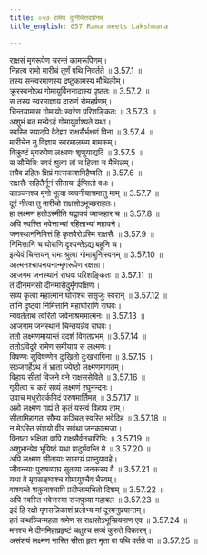 ```yaml
---
title: ०५७ रामेण दुर्निमित्तदर्शनम्
title_english: 057 Rama meets Lakshmana

---
```

<div class="audioEmbed"  caption="श्रीराम-हरिसीताराममूर्ति-घनपाठिभ्यां वचनम्" src="https://archive.org/download/Ramayana-recitation-Sriram-harisItArAmamUrti-Ghanapaati-v2/Kanda_3/Kanda_3_ARK-057-Ramena_Durnimiththa_Darshanam.mp3"></div>

राक्षसं मृगरूपेण चरन्तं कामरूपिणम्।  
निहत्य रामो मारीचं तूर्णं पथि निवर्तते ॥ 3.57.1 ॥   
तस्य सन्त्वरमाणस्य द्रष्टुकामस्य मौथिलीम्।  
क्रूरस्वनोऽथ गोमायुर्विननादास्य पृष्ठतः ॥ 3.57.2 ॥   
स तस्य स्वरमाज्ञाय दारुणं रोमहर्षणम्।  
चिन्तयामास गोमायोः स्वरेण परिशङ्कितः ॥ 3.57.3 ॥   
अशुभं बत मन्येऽहं गोमायुर्वाश्यते यथा।  
स्वस्ति स्यादपि वैदेह्या राक्षसैर्भक्षणं विना ॥ 3.57.4 ॥   
मारीचेन तु विज्ञाय स्वरमालम्ब्य मामकम्।  
विक्रुष्टं मृगरुपेण लक्ष्मणः शृणुयाद्यदि ॥ 3.57.5 ॥   
स सौमित्रिः स्वरं श्रुत्वा तां च हित्वा च मैथिलम्।  
तयैव प्रहितः क्षिप्रं मत्सकाशमिहैष्यति ॥ 3.57.6 ॥   
राक्षसैः सहितैर्नूनं सीताया ईप्सितो वधः।  
काञ्चनश्च मृगो भूत्वा व्यपनीयाश्रमात्तु माम् ॥ 3.57.7 ॥   
दूरं नीत्वा तु मारीचो राक्षसोऽभूच्छराहतः।  
हा लक्ष्मण हतोऽस्मीति यद्वाक्यं व्याजहार च ॥ 3.57.8 ॥   
अपि स्वस्ति भवेत्ताभ्यां रहिताभ्यां महावने।  
जनस्थाननिमित्तं हि कृतवैरोऽस्मि राक्षसैः ॥ 3.57.9 ॥   
निमित्तानि च घोराणि दृश्यन्तेऽद्य बहूनि च।  
इत्येवं चिन्तयन् रामः श्रुत्वा गोमायुनिःस्वनम् ॥ 3.57.10 ॥   
आत्मनश्चापनयनान्मृगरूपेण रक्षसा।  
आजगम जनस्थानं राघवः परिशङ्कितः ॥ 3.57.11 ॥   
तं दीनमनसो दीनमासेदुर्मृगपक्षिणः।  
सव्यं कृत्वा महात्मानं घोरांश्च ससृजुः स्वरान् ॥ 3.57.12 ॥   
तानि दृष्ट्वा निमित्तानि महाघोराणि राघवः।  
न्यवर्तताथ त्वरितो जवेनाश्रममात्मनः ॥ 3.57.13 ॥   
आजगाम जनस्थानं चिन्तयन्नेव राघवः।  
ततो लक्ष्मणमायान्तं ददर्श विगतप्रभम् ॥ 3.57.14 ॥   
ततोऽविदूरे रामेण समीयाय स लक्ष्मणः।  
विषण्णः सुविषण्णेन दुःखितो दुःखभागिना ॥ 3.57.15 ॥   
सञ्जगर्हेऽथ तं भ्राता ज्येष्ठो लक्ष्मणमागतम्।  
विहाय सीतां विजने वने राक्षससेविते ॥ 3.57.16 ॥   
गृहीत्वा च करं सव्यं लक्ष्मणं रघुनन्दनः।  
उवाच मधुरोदर्कमिदं परुषमार्तिमत् ॥ 3.57.17 ॥   
अहो लक्ष्मण गह्यं ते कृतं यस्त्वं विहाय ताम्।  
सीतामिहागतः सौम्य कञ्चित् स्वस्ति भवेदिह ॥ 3.57.18 ॥   
न मेऽस्ति संशयो वीर सर्वथा जनकात्मजा।  
विनष्टा भक्षिता वापि राक्षसैर्वनचारिभिः ॥ 3.57.19 ॥   
अशुभान्येव भूयिष्ठं यथा प्रादुर्भवन्ति मे ॥ 3.57.20 ॥   
अपि लक्ष्मण सीतायाः सामग्य्रं प्राप्नुयावहे।  
जीवन्त्याः पुरुषव्याघ्र सुताया जनकस्य वै ॥ 3.57.21 ॥   
यथा वै मृगसङ्घाश्च गोमायुश्चैव भैरवम्।  
वाश्यन्ते शकुनाश्चापि प्रदीप्तामभितो दिशम् ॥ 3.57.22 ॥   
अपि स्वस्ति भवेत्तस्या राजपुत्र्या महाबल ॥ 3.57.23 ॥   
इदं हि रक्षो मृगसन्निकाशं प्रलोभ्य मां दूरमनुप्रयान्तम्।  
हतं कथञ्चिन्महता श्रमेण स राक्षसोऽभून्म्रियमाण एव ॥ 3.57.24 ॥   
मनश्च मे दीनमिहाप्रहृष्टं चक्षुश्च सव्यं कुरुते विकारम्।  
असंशयं लक्ष्मण नास्ति सीता हृता मृता वा पथि वर्तते वा ॥ 3.57.25 ॥   